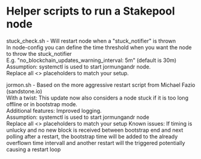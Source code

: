 # Helper scripts to run a Stakepool node

stuck_check.sh - Will restart node when a "stuck_notifier" is thrown\
                 In node-config you can define the time threshold when you want the node to throw the stuck_notifier\
                 E.g. "no_blockchain_updates_warning_interval: 5m" (default is 30m)
                 Assumption: systemctl is used to start jormungandr node.\
                 Replace all <> placeholders to match your setup.
                 
                

jormon.sh - Based on the more aggressive restart script from Michael Fazio (sandstone.io)\
            With a twist: This update now also considers a node stuck if it is too long offline or in bootstrap mode.\
            Additional features: Improved logging.\
            Assumption: systemctl is used to start jormungandr node\
            Replace all <> placeholders to match your setup
            Known issues: If timing is unlucky and no new block is received between bootstrap end and next polling after a restart, the bootstrap time will be added to the already overflown time intervall and another restart will the triggered potentially causing a restart loop
